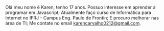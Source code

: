 Olá meu nome é Karen, tenho 17 anos.
Possuo interesse em aprender a programar em Javascript;
Atualmente faço curso de Informática para Internet no IFRJ - Campus Eng. Paulo de Frontin;
E procuro melhorar nas área de TI;
Me contate no email karencarvalho0212@gmail.com.

<!---
karencarvalho24/karencarvalho24 is a ✨ special ✨ repository because its `README.md` (this file) appears on your GitHub profile.
You can click the Preview link to take a look at your changes.
--->

